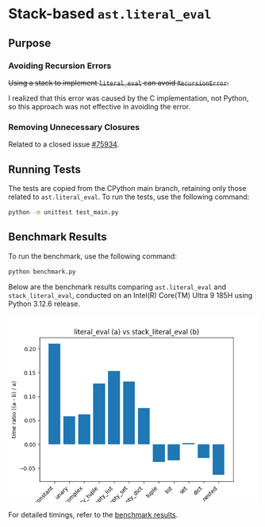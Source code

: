# Stack-based `ast.literal_eval`

## Purpose

### Avoiding Recursion Errors

~~Using a stack to implement `literal_eval` can avoid `RecursionError`.~~

I realized that this error was caused by the C implementation, not Python, so this approach was not effective in avoiding the error.

### Removing Unnecessary Closures

Related to a closed issue [#75934](https://github.com/python/cpython/issues/75934).

## Running Tests

The tests are copied from the CPython main branch, retaining only those related to `ast.literal_eval`. To run the tests, use the following command:

```sh
python -m unittest test_main.py
```

## Benchmark Results

To run the benchmark, use the following command:

```sh
python benchmark.py
```

Below are the benchmark results comparing `ast.literal_eval` and `stack_literal_eval`, conducted on an Intel(R) Core(TM) Ultra 9 185H using Python 3.12.6 release.

![benchmark](resources/benchmark.png)

For detailed timings, refer to the [benchmark results](resources/benchmark.txt).
